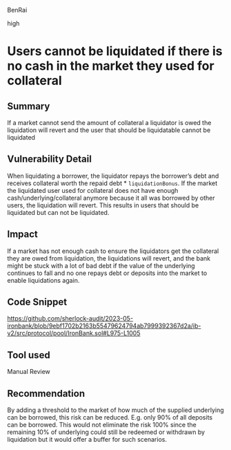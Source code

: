 BenRai

high

# Users cannot be liquidated if there is no cash in the market they used for collateral

## Summary

If a market cannot send the amount of collateral a liquidator is owed the liquidation will revert and the user that should be liquidatable cannot be liquidated


## Vulnerability Detail

When liquidating a borrower, the liquidator repays the borrower’s debt and receives collateral worth the repaid debt * `liquidationBonus`.  If the market the liquidated user used for collateral does not have enough cash/underlying/collateral anymore because it all was borrowed by other users, the liquidation will revert. This results in users that should be liquidated but can not be liquidated.   


## Impact

If a market has not enough cash to ensure the liquidators get the collateral they are owed from liquidation, the liquidations will revert, and the bank might be stuck with a lot of bad debt if the value of the underlying continues to fall and no one repays debt or deposits into the market to enable liquidations again.

## Code Snippet

https://github.com/sherlock-audit/2023-05-ironbank/blob/9ebf1702b2163b55479624794ab7999392367d2a/ib-v2/src/protocol/pool/IronBank.sol#L975-L1005

## Tool used

Manual Review

## Recommendation

By adding a threshold to the market of how much of the supplied underlying can be borrowed, this risk can be reduced. E.g. only 90% of all deposits can be borrowed. This would not eliminate the risk 100%  since the remaining 10% of underlying could still be redeemed or withdrawn by liquidation but it would offer a buffer for such scenarios. 
